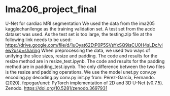 # Ima206_project_final
U-Net for cardiac MRI segmentation
We used the data from the ima205 kagglechanllenge as the training validation set. A test set from the acdc dataset was used. 
As the test set is too large, the testing.zip file at the following link needs to be used: 
https://drive.google.com/file/d/1uOyat62EtP0P5SVsYxSQ9isCU0H4sLDc/view?usp=sharing
When preprocessing the data, we used two ways of unifying the slice sizes, resize and padding. 
The code and results for the resize method are in resize_test.ipynb.
The code and results for the padding method are in padding_test.ipynb. 
The only difference between the two files is the resize and padding operations.
We use the model unet.py conv.py encoding.py decoding.py conv.py init.py from:
Pérez-García, Fernando. (2020). fepegar/unet: PyTorch implementation of 2D and 3D U-Net (v0.7.5). Zenodo. https://doi.org/10.5281/zenodo.3697931
